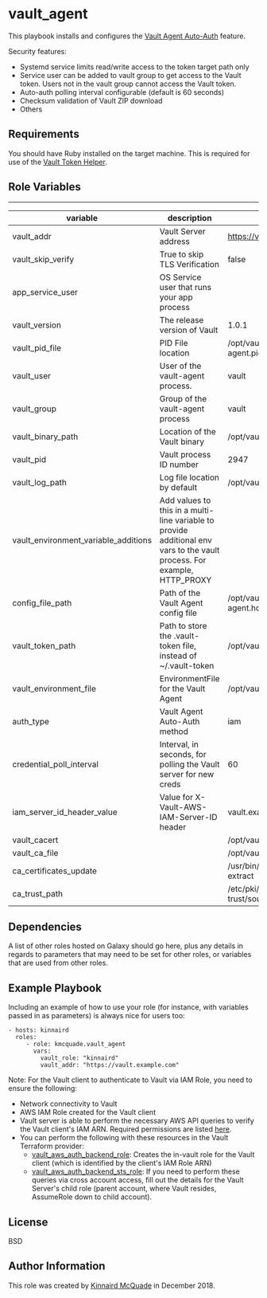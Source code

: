 vault_agent
=========

This playbook installs and configures the [Vault Agent Auto-Auth](https://www.vaultproject.io/docs/agent/autoauth/index.html) feature. 

Security features:
* Systemd service limits read/write access to the token target path only
* Service user can be added to vault group to get access to the Vault token. Users not in the vault group cannot access the Vault token.
* Auto-auth polling interval configurable (default is 60 seconds)
* Checksum validation of Vault ZIP download
* Others

Requirements
------------

You should have Ruby installed on the target machine. This is required for use of the [Vault Token Helper](https://www.vaultproject.io/docs/commands/token-helper.html).

Role Variables
--------------

---
| variable                             | description                                                                                                              | default                            | required |
|--------------------------------------|--------------------------------------------------------------------------------------------------------------------------|------------------------------------|----------|
| vault_addr                           | Vault Server address                                                                                                     | https://vault.example.com          | yes      |
| vault_skip_verify                    | True to skip TLS Verification                                                                                            | false                              | no       |
| app_service_user                     | OS Service user that runs your app process                                                                               |                                    | no       |
| vault_version                        | The release version of Vault                                                                                             | 1.0.1                              | no       |
| vault_pid_file                       | PID File location                                                                                                        | /opt/vault/var/run/vault-agent.pid | no       |
| vault_user                           | User of the vault-agent process.                                                                                         | vault                              | no       |
| vault_group                          | Group of the vault-agent process                                                                                         | vault                              | no       |
| vault_binary_path                    | Location of the Vault binary                                                                                             | /opt/vault/vault                   | no       |
| vault_pid                            | Vault process ID number                                                                                                  | 2947                               | no       |
| vault_log_path                       | Log file location by default                                                                                             | /opt/vault/log                     | no       |
| vault_environment_variable_additions | Add values to this in a multi-line variable to provide additional env vars to the vault process. For example, HTTP_PROXY |                                    | no       |
| config_file_path                     | Path of the Vault Agent config file                                                                                      | /opt/vault/agent/vault-agent.hcl   | no       |
| vault_token_path                     | Path to store the .vault-token file, instead of ~/.vault-token                                                           | /opt/vault/token/.vault-token      | no       |
| vault_environment_file               | EnvironmentFile for the Vault Agent                                                                                      | /opt/vault/etc/vault.d/vault.sh    | no       |
| auth_type                            | Vault Agent Auto-Auth method                                                                                             | iam                                | no       |
| credential_poll_interval             | Interval, in seconds, for polling the Vault server for new creds                                                         | 60                                 | no       |
| iam_server_id_header_value           |  Value for X-Vault-AWS-IAM-Server-ID header                                                                              | vault.example.com                  | no       |
| vault_cacert                         |                                                                                                                          | /opt/vault/tls/vault-ca.crt        | no       |
| vault_ca_file                        |                                                                                                                          | /opt/vault/tls/ca.crt              | no       |
| ca_certificates_update               |                                                                                                                          | /usr/bin/update-ca-trust extract   | no       |
| ca_trust_path                        |                                                                                                                          | /etc/pki/ca-trust/source/anchors   |          |


Dependencies
------------

A list of other roles hosted on Galaxy should go here, plus any details in regards to parameters that may need to be set for other roles, or variables that are used from other roles.

Example Playbook
----------------

Including an example of how to use your role (for instance, with variables passed in as parameters) is always nice for users too:

    - hosts: kinnaird
      roles:
         - role: kmcquade.vault_agent
           vars:
             vault_role: "kinnaird"
             vault_addr: "https://vault.example.com"

Note: For the Vault client to authenticate to Vault via IAM Role, you need to ensure the following:

* Network connectivity to Vault
* AWS IAM Role created for the Vault client
* Vault server is able to perform the necessary AWS API queries to verify the Vault client's IAM ARN. Required permissions are listed [here](https://www.vaultproject.io/docs/auth/aws.html#recommended-vault-iam-policy).
* You can perform the following with these resources in the Vault Terraform provider: 
  * [vault_aws_auth_backend_role](https://www.terraform.io/docs/providers/vault/r/aws_auth_backend_role.html): Creates the in-vault role for the Vault client (which is identified by the client's IAM Role ARN)
  * [vault_aws_auth_backend_sts_role](https://www.terraform.io/docs/providers/vault/r/aws_auth_backend_sts_role.html): If you need to perform these queries via cross account access, fill out the details for the Vault Server's child role (parent account, where Vault resides, AssumeRole down to child account).


License
-------

BSD

Author Information
------------------

This role was created by [Kinnaird McQuade](https://github.com/kmcquade) in December 2018.